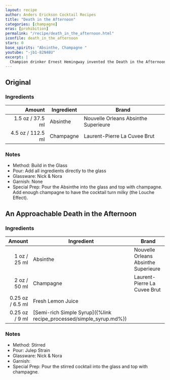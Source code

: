```yaml
---
layout: recipe
author: Anders Erickson Cocktail Recipes
title: "Death in the Afternoon"
categories: [champagne]
eras: [prohibition]
permalink: "/recipe/death_in_the_afternoon.html"
iconfile: death_in_the_afternoon
stars: 0
base_spirits: "Absinthe, Champagne "
youtube: "-jb1-82N48U"
excerpt: |
  Champion drinker Ernest Hemingway invented the Death in the Afternoon cocktail. It’s a potent pairing of absinthe and Champagne.
---
```


<div class="subrecipe" markdown="1">

## Original

### Ingredients

| Amount | Ingredient | Brand                                |
| -----: | ---------- | ------------------------------------ |
| 1.5 oz / 37.5 ml | Absinthe   | Nouvelle Orleans Absinthe Superieure |
| 4.5 oz / 112.5 ml | Champagne  | Laurent-Pierre La Cuvee Brut         |

### Notes

- Method: Build in the Glass
- Pour: Add all ingredients directly to the glass
- Glassware: Nick & Nora
- Garnish: None
- Special Prep: Pour the Absinthe into the glass and top with champagne. Add enough champagne to have the cocktail turn milky (the Louche Effect).

</div>
<div class="subrecipe" markdown="1">

## An Approachable Death in the Afternoon

### Ingredients

|  Amount | Ingredient                                                | Brand                                |
| ------: | --------------------------------------------------------- | ------------------------------------ |
|    1 oz / 25 ml | Absinthe                                                  | Nouvelle Orleans Absinthe Superieure |
|    2 oz / 50 ml | Champagne                                                 | Laurent-Pierre La Cuvee Brut         |
| 0.25 oz / 6.5 ml | Fresh Lemon Juice                                         |
| 0.25 oz / 9 ml | [Semi-rich Simple Syrup]({%link recipe_processed/simple_syrup.md%}) |

### Notes

- Method: Stirred
- Pour: Julep Strain
- Glassware: Nick & Nora
- Garnish:
- Special Prep: Pour the stirred cocktail into the glass and top with champagne.

</div>
